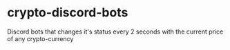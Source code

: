 # crypto-discord-bots
Discord bots that changes it's status every 2 seconds with the current price of any crypto-currency
